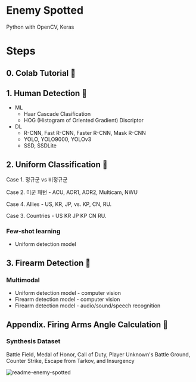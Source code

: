 # Enemy Spotted
Python with OpenCV, Keras

# Steps
## 0. Colab Tutorial :notebook:

## 1. Human Detection :runner:
- ML
  - Haar Cascade Clasification
  - HOG (Histogram of Oriented Gradient) Discriptor
- DL
  - R-CNN, Fast R-CNN, Faster R-CNN, Mask R-CNN
  - YOLO, YOLO9000, YOLOv3
  - SSD, SSDLite

## 2. Uniform Classification :shirt:

Case 1. 정규군 vs 비정규군

Case 2. 미군 패턴 - ACU, AOR1, AOR2, Multicam, NWU

Case 4. Allies - US, KR, JP, vs. KP, CN, RU.

Case 3. Countries - US KR JP KP CN RU.

### Few-shot learning
- Uniform detection model

## 3. Firearm Detection :gun:

### Multimodal 
- Uniform detection model - computer vision
- Firearm detection model - computer vision
- Firearm detection model - audio/sound/speech recognition

## Appendix. Firing Arms Angle Calculation :triangular_ruler:

### Synthesis Dataset
Battle Field, Medal of Honor, Call of Duty, Player Unknown's Battle Ground, Counter Strike, Escape from Tarkov, and Insurgency

![readme-enemy-spotted](https://user-images.githubusercontent.com/20737479/105256590-5fdff900-5bc9-11eb-8599-a1ea2338b542.JPG)

